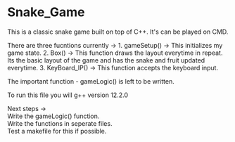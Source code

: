 # Snake_Game
This is a classic snake game built on top of C++. It's can be played on CMD. 

There are three fucntions currently ->
    1. gameSetup() -> This initializes my game state.
    2. Box() -> This function draws the layout everytime in repeat. Its the basic layout of the game and has the snake and fruit updated everytime.
    3. KeyBoard_IP() -> This function accepts the keyboard input.

The important function - gameLogic() is left to be written.

To run this file you will g++ version 12.2.0

Next steps ->  <br />
Write the gameLogic() function. <br />
Write the functions in seperate files. <br />
Test a makefile for this if possible. <br />

